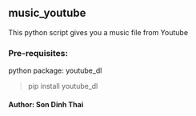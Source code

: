 ## music_youtube
This python script gives you a music file from Youtube
### Pre-requisites:
python package:
    youtube_dl
> pip install youtube_dl
#### Author: Son Dinh Thai
